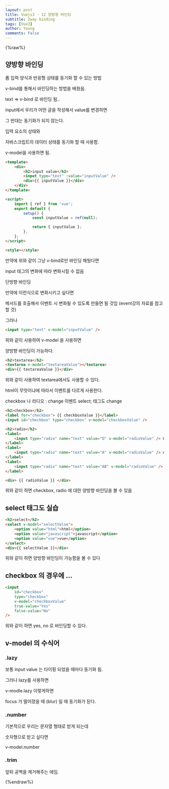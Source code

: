 ```yaml
---
layout: post
title: Vuejs3 - 12 양방향 바인딩
subtitle: 2way binding
tags: [Vue3]
author: Young
comments: False
---
```


{%raw%}

## 양방향 바인딩

폼 입력 양식과 반응형 상태를 동기화 할 수 있는 방법

v-bind를 통해서 바인딩하는 방법을 배웠음.

text => v-bind 로 바인딩 됨..

input에서 우리가 어떤 글을 작성해서 value를 변경하면

그 반대는 동기화가 되지 않는다.

입력 요소의 상태와

자바스크립트의 데이터 상태를 동기화 할 때 사용함.

v-model을 사용하면 됨.

```html
<template>
	<div>
		<h2>input value</h2>
		<input type="text" :value="inputValue" />
		<div>{{ inputValue }}</div>
	</div>
</template>

<script>
	import { ref } from 'vue';
	export default {
		setup() {
			const inputValue = ref(null);

			return { inputValue };
		},
	};
</script>

<style></style>
```

만약에 위와 같이 그냥 v-bind로만 바인딩 해뒀다면

input 태그의 변화에 따라 변화시킬 수 없음

단방향 바인딩

만약에 이런식으로 변화시키고 싶다면

메서드를 호출해서 이벤트 시 변화될 수 있도록 만들면 될 것임
(event강의 자료를 참고할 것)

그러나

```html
<input type="text" v-model="inputValue" />
```

위와 같이 사용하여 v-model 을 사용하면

양방향 바인딩이 가능하다.

```html
<h2>textarea</h2>
<textarea v-model="textareaValue"></textarea>
<div>{{ textareaValue }}</div>
```

위와 같이 사용하여 textarea에서도 사용할 수 있다.

html이 무엇이냐에 따라서 이벤트를 다르게 사용한다.

checkbox 나 라디오 : change 이벤트
select; 태그도 change

```html
<h2>checkbox</h2>
<label for="checkbox"> {{ checkboxValue }}</label>
<input id="checkbox" type="checkbox" v-model="checkboxValue" />

<h2>radio</h2>
<label>
	<input type="radio" name="text" value="O" v-model="radioValue" /> O형
</label>
<label>
	<input type="radio" name="text" value="A" v-model="radioValue" /> A형
</label>
<label>
	<input type="radio" name="text" value="AB" v-model="radioValue" /> AB형
</label>

<div> {{ radioValue }} </div>
```

위와 같이 하면 checkbox, radio 에 대한 양방향 바인딩을 볼 수 있음

## select 태그도 실습

```html
<h2>select</h2>
<select v-model="selectValue">
	<option value="html">html</option>
	<option value="javascript">javascript</option>
	<option value="vue">vue</option>
</select>
<div>{{ selectValue }}</div>
```

위와 같이 하면 양방향 바인딩이 가능함을 볼 수 있다

## checkbox 의 경우에 ...

```html
<input
	id="checkbox"
	type="checkbox"
	v-model="checkboxValue"
	true-value="Yes"
	false-value="No"
/>
```

위와 같이 하면 yes, no 로 바인딩할 수 있다.

## v-model 의 수식어

### .lazy

보통 input value 는 타이핑 되었을 때마다 동기화 됨.

그러나 lazy를 사용하면

v-modle.lazy 이렇게하면

focus 가 떨어졌을 때 (blur) 일 때 동기화가 된다.

### .number

기본적으로 우리는 문자열 형태로 받게 되는데

숫자형으로 받고 싶다면

v-model.number

### .trim

앞뒤 공백을 제거해주는 애임.

{%endraw%}
